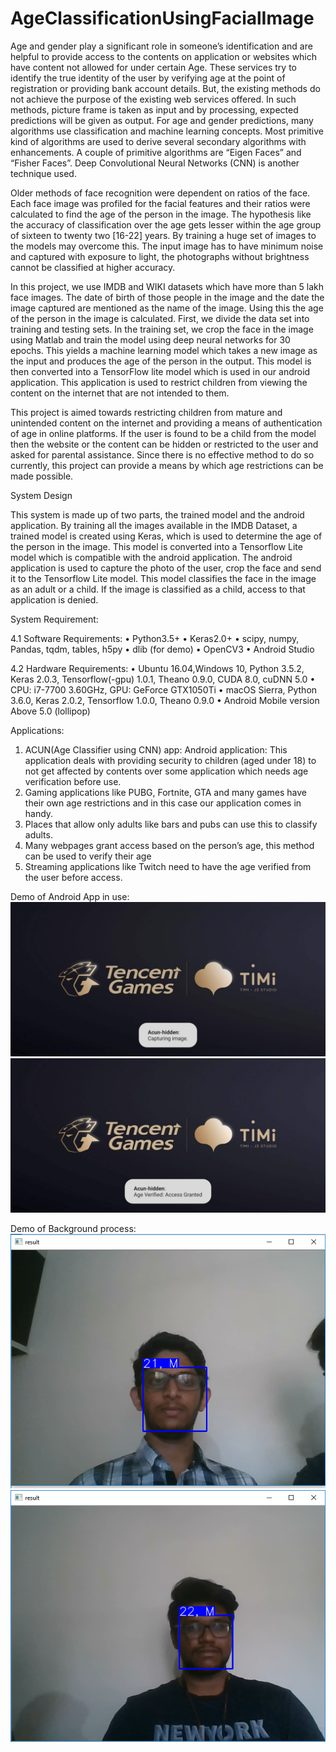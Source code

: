 # AgeClassificationUsingFacialImage

Age and gender play a significant role in someone’s identification and are helpful to provide access to the contents on application or websites which have content not allowed for under certain Age. These services try to identify the true identity of the user by verifying age at the point of registration or providing bank account details. But, the existing methods do not achieve the purpose of the existing web services offered. In such methods, picture frame is taken as input and by processing, expected predictions will be given as output. For age and gender predictions, many algorithms use classification and machine learning concepts. Most primitive kind of algorithms are used to derive several secondary algorithms with enhancements. A couple of primitive algorithms are “Eigen Faces” and “Fisher Faces”.  Deep Convolutional Neural Networks (CNN) is another technique used.

Older methods of face recognition were dependent on ratios of the face. Each face image was profiled for the facial features and their ratios were calculated to find the age of the person in the image. The hypothesis like the accuracy of classification over the age gets lesser within the age group of sixteen to twenty two [16-22] years. By training a huge set of images to the models may overcome this. The input image has to have minimum noise and captured with exposure to light, the photographs without brightness cannot be classified at higher accuracy.

In this project, we use IMDB and WIKI datasets which have more than 5 lakh face images. The date of birth of those people in the image and the date the image captured are mentioned as the name of the image. Using this the age of the person in the image is calculated. First, we divide the data set into training and testing sets. In the training set, we crop the face in the image using Matlab and train the model using deep neural networks for 30 epochs. This yields a machine learning model which takes a new image as the input and produces the age of the person in the output. This model is then converted into a TensorFlow lite model which is used in our android application. This application is used to restrict children from viewing the content on the internet that are not intended to them.

This project is aimed towards restricting children from mature and unintended content on the internet and providing a means of authentication of age in online platforms. If the user is found to be a child from the model then the website or the content can be hidden or restricted to the user and asked for parental assistance. Since there is no effective method to do so currently, this project can provide a means by which age restrictions can be made possible.




System Design

This system is made up of two parts, the trained model and the android application.
By training all the images available in the IMDB Dataset, a trained model is created using Keras, which is used to determine the age of the person in the image. This model is converted into a Tensorflow Lite model which is compatible with the android application.
The android application is used to capture the photo of the user, crop the face and send it to the Tensorflow Lite model. This model classifies the face in the image as an adult or a child. If the image is classified as a child, access to that application is denied.

     
     
System Requirement:

4.1 Software Requirements:
•	Python3.5+
•	Keras2.0+
•	scipy, numpy, Pandas, tqdm, tables, h5py
•	dlib (for demo)
•	OpenCV3
•	Android Studio


4.2 Hardware Requirements:
•	Ubuntu 16.04,Windows 10,  Python 3.5.2, Keras 2.0.3, Tensorflow(-gpu) 1.0.1, 
Theano 0.9.0, CUDA 8.0, cuDNN 5.0
•	CPU: i7-7700 3.60GHz, GPU: GeForce GTX1050Ti
•	macOS Sierra, Python 3.6.0, Keras 2.0.2, Tensorflow 1.0.0, Theano 0.9.0
•	Android Mobile version Above 5.0 (lollipop)  




Applications:
1.	ACUN(Age Classifier using CNN) app: Android application:
This application deals with providing security to children (aged under 18) to not get affected by contents over some application which needs age verification before use.
2.	Gaming applications like PUBG, Fortnite, GTA and many games have their own age restrictions and in this case our application comes in handy.
3.	Places that allow only adults like bars and pubs can use this to classify adults.
4.	Many webpages grant access based on the person’s age, this method can be used to verify their age
5.	Streaming applications like Twitch need to have the age verified from the user before access.

Demo of Android App in use:
![Screenshot](Appdemo.jpg)
![Screenshot](Appdemo2.jpg)

Demo of Background process:
![Screenshot](Imgdemo.png)
![Screenshot](Imgdemo2.png)


